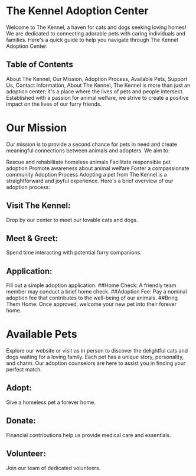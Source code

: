 # The Kennel Adoption Center
Welcome to The Kennel, a haven for cats and dogs seeking loving homes! We are dedicated to connecting adorable pets with caring individuals and families. Here's a quick guide to help you navigate through The Kennel Adoption Center:

## Table of Contents
About The Kennel,
Our Mission,
Adoption Process,
Available Pets,
Support Us,
Contact Information,
About The Kennel,
The Kennel is more than just an adoption center; it's a place where the lives of pets and people intersect. Established with a passion for animal welfare, we strive to create a positive impact on the lives of our furry friends.

# Our Mission
Our mission is to provide a second chance for pets in need and create meaningful connections between animals and adopters. We aim to:

Rescue and rehabilitate homeless animals
Facilitate responsible pet adoption
Promote awareness about animal welfare
Foster a compassionate community
Adoption Process
Adopting a pet from The Kennel is a straightforward and joyful experience. Here's a brief overview of our adoption process:

## Visit The Kennel:
Drop by our center to meet our lovable cats and dogs.
## Meet & Greet: 
Spend time interacting with potential furry companions.
## Application: 
Fill out a simple adoption application.
##Home Check: 
A friendly team member may conduct a brief home check.
##Adoption Fee: 
Pay a nominal adoption fee that contributes to the well-being of our animals.
##Bring Them Home:
Once approved, welcome your new pet into their forever home.
# Available Pets
Explore our website or visit us in person to discover the delightful cats and dogs waiting for a loving family. Each pet has a unique story, personality, and charm. Our adoption counselors are here to assist you in finding your perfect match.


## Adopt: 
Give a homeless pet a forever home.
## Donate:
Financial contributions help us provide medical care and essentials.
## Volunteer:
Join our team of dedicated volunteers.

